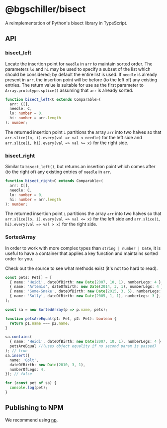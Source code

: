 # @bgschiller/bisect

A reimplementation of Python's bisect library in TypeScript.

## API

### bisect_left

Locate the insertion point for `needle` in `arr` to maintain sorted order. The parameters `lo` and `hi` may be used to specify a subset of the list which should be considered; by default the entire list is used. If `needle` is already present in `arr`, the insertion point will be before (to the left of) any existing entries. The return value is suitable for use as the first parameter to `Array.prototype.splice()` assuming that `arr` is already sorted.

```ts
function bisect_left<C extends Comparable>(
  arr: C[],
  needle: C,
  lo: number = 0,
  hi: number = arr.length
): number;
```

The returned insertion point `i` partitions the array `arr` into two halves so that `arr.slice(lo, i).every(val => val < needle)` for the left side and `arr.slice(i, hi).every(val => val >= x)` for the right side.

### bisect_right

Similar to `bisect_left()`, but returns an insertion point which comes after (to the right of) any existing entries of `needle` in `arr`.

```ts
function bisect_right<C extends Comparable>(
  arr: C[],
  needle: C,
  lo: number = 0,
  hi: number = arr.length
): number;
```

The returned insertion point `i` partitions the array `arr` into two halves so that `arr.slice(lo, i).every(val => val <= x)` for the left side and `arr.slice(i, hi).every(val => val > x)` for the right side.

### SortedArray

In order to work with more complex types than `string | number | Date`, it is useful to have a container that applies a key function and maintains sorted order for you.

Check out the source to see what methods exist (it's not too hard to read).

```ts
const pets: Pet[] = [
  { name: 'Heidi', dateOfBirth: new Date(2007, 10, 1), numberLegs: 4 },
  { name: 'Artemis', dateOfBirth: new Date(2014, 3, 1), numberLegs: 4 },
  { name: 'Some-Snake', dateOfBirth: new Date(2015, 3, 5), numberLegs: 0 },
  { name: 'Sully', dateOfBirth: new Date(2005, 1, 1), numberLegs: 3 },
];

const sa = new SortedArray(p => p.name, pets);

function petsAreEqual(p1: Pet, p2: Pet): boolean {
  return p1.name === p2.name;
}

sa.contains(
  { name: 'Heidi', dateOfBirth: new Date(2007, 10, 1), numberLegs: 4 },
  petsAreEqual //(uses object equality if no second param is passed)
); // true
sa.insert({
  name: 'Colt',
  dateOfBirth: new Date(2010, 3, 1),
  numberOfLegs: 4,
}); // false

for (const pet of sa) {
  console.log(pet);
}
```

## Publishing to NPM

We recommend using [np](https://github.com/sindresorhus/np).
